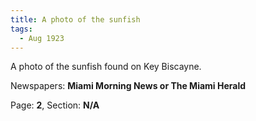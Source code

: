 ```yaml
---  
title: A photo of the sunfish  
tags:  
  - Aug 1923  
---  
```

  
A photo of the sunfish found on Key Biscayne.  
  
Newspapers: **Miami Morning News or The Miami Herald**  
  
Page: **2**, Section: **N/A** 
